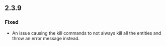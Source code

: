 ## 2.3.9

### Fixed

- An issue causing the kill commands to not always kill all the entities and throw an error message instead.
